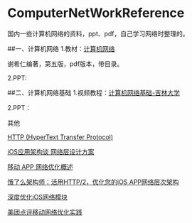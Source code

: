 # ComputerNetWorkReference
国内一些计算机网络的资料，ppt、pdf，自己学习网络时整理的。

##一、计算机网络
1.教材：[计算机网络]()

谢希仁编著，第五版，pdf版本，带目录。

2.PPT:


##二、计算机网络基础
1.视频教程：[计算机网络基础-吉林大学](http://www.1ketang.com/vod/1628-play.html)

2.PPT：



其他

[HTTP (HyperText Transfer Protocol)](https://www.ntu.edu.sg/home/ehchua/programming/webprogramming/HTTP_Basics.html)

[iOS应用架构谈 网络层设计方案](https://casatwy.com/iosying-yong-jia-gou-tan-wang-luo-ceng-she-ji-fang-an.html)

[移动 APP 网络优化概述](https://blog.cnbang.net/tech/3531/)

[饿了么架构师：活用HTTP/2，优化您的iOS APP网络层次架构](https://sdk.cn/news/2392)

[深度优化iOS网络模块](http://mrpeak.cn/blog/ios-network/)

[美团点评移动网络优化实践](https://tech.meituan.com/2017/03/17/shark-sdk.html)